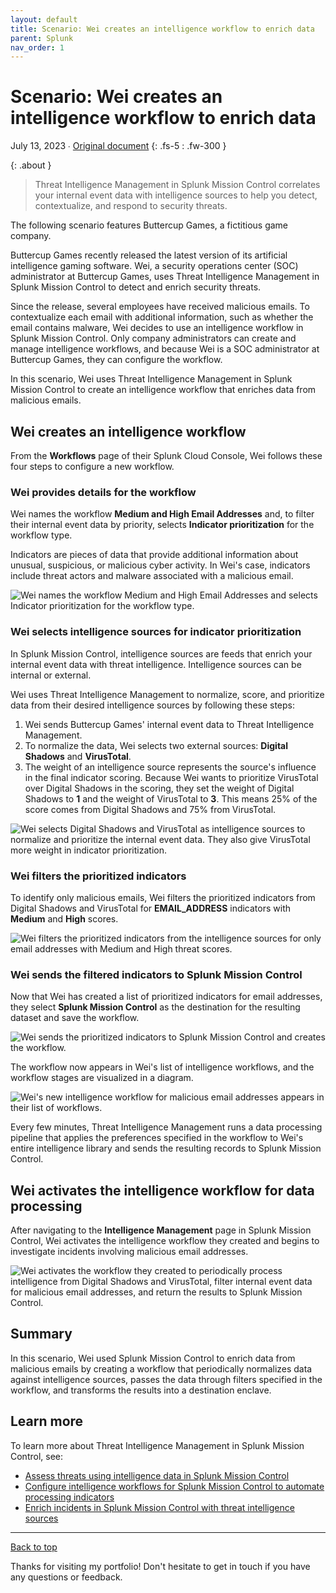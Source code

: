 ```yaml
---
layout: default
title: Scenario: Wei creates an intelligence workflow to enrich data
parent: Splunk
nav_order: 1
---
```


# Scenario: Wei creates an intelligence workflow to enrich data

July 13, 2023 ∙ [Original document](https://docs.splunk.com/Documentation/MC/Current/Detect/TIMEnrichData)
{: .fs-5 : .fw-300 }

{:  .about }
> Threat Intelligence Management in Splunk Mission Control correlates your internal event data with intelligence sources to help you detect, contextualize, and respond to security threats.

The following scenario features Buttercup Games, a fictitious game company.

Buttercup Games recently released the latest version of its artificial intelligence gaming software. Wei, a security operations center (SOC) administrator at Buttercup Games, uses Threat Intelligence Management in Splunk Mission Control to detect and enrich security threats.

Since the release, several employees have received malicious emails. To contextualize each email with additional information, such as whether the email contains malware, Wei decides to use an intelligence workflow in Splunk Mission Control. Only company administrators can create and manage intelligence workflows, and because Wei is a SOC administrator at Buttercup Games, they can configure the workflow.

In this scenario, Wei uses Threat Intelligence Management in Splunk Mission Control to create an intelligence workflow that enriches data from malicious emails.

## Wei creates an intelligence workflow

From the **Workflows** page of their Splunk Cloud Console, Wei follows these four steps to configure a new workflow.

### Wei provides details for the workflow

Wei names the workflow **Medium and High Email Addresses** and, to filter their internal event data by priority, selects **Indicator prioritization** for the workflow type.

Indicators are pieces of data that provide additional information about unusual, suspicious, or malicious cyber activity. In Wei's case, indicators include threat actors and malware associated with a malicious email.

![Wei names the workflow Medium and High Email Addresses and selects Indicator prioritization for the workflow type.](https://github.com/haileytapia/portfolio/assets/78626762/77b5cd7b-0536-4931-a06c-77a381df54b9)

### Wei selects intelligence sources for indicator prioritization

In Splunk Mission Control, intelligence sources are feeds that enrich your internal event data with threat intelligence. Intelligence sources can be internal or external.

Wei uses Threat Intelligence Management to normalize, score, and prioritize data from their desired intelligence sources by following these steps:

1. Wei sends Buttercup Games' internal event data to Threat Intelligence Management.
2. To normalize the data, Wei selects two external sources: **Digital Shadows** and **VirusTotal**.
3. The weight of an intelligence source represents the source's influence in the final indicator scoring. Because Wei wants to prioritize VirusTotal over Digital Shadows in the scoring, they set the weight of Digital Shadows to **1** and the weight of VirusTotal to **3**. This means 25% of the score comes from Digital Shadows and 75% from VirusTotal.

![Wei selects Digital Shadows and VirusTotal as intelligence sources to normalize and prioritize the internal event data. They also give VirusTotal more weight in indicator prioritization.](https://github.com/haileytapia/portfolio/assets/78626762/8abfbde2-6669-4eac-ab7f-82d504cd0859)

### Wei filters the prioritized indicators

To identify only malicious emails, Wei filters the prioritized indicators from Digital Shadows and VirusTotal for **EMAIL_ADDRESS** indicators with **Medium** and **High** scores.

![Wei filters the prioritized indicators from the intelligence sources for only email addresses with Medium and High threat scores.](https://github.com/haileytapia/portfolio/assets/78626762/31447deb-c208-4734-bcb6-dca8e406a37e)

### Wei sends the filtered indicators to Splunk Mission Control

Now that Wei has created a list of prioritized indicators for email addresses, they select **Splunk Mission Control** as the destination for the resulting dataset and save the workflow.

![Wei sends the prioritized indicators to Splunk Mission Control and creates the workflow.](https://github.com/haileytapia/portfolio/assets/78626762/078b0e1f-d021-48c4-ba6a-ee3fd5083ffe)

The workflow now appears in Wei's list of intelligence workflows, and the workflow stages are visualized in a diagram.

![Wei's new intelligence workflow for malicious email addresses appears in their list of workflows.](https://github.com/haileytapia/portfolio/assets/78626762/fa55fda1-3e9b-45c7-a407-c8aa7c8e3583)

Every few minutes, Threat Intelligence Management runs a data processing pipeline that applies the preferences specified in the workflow to Wei's entire intelligence library and sends the resulting records to Splunk Mission Control.

## Wei activates the intelligence workflow for data processing

After navigating to the **Intelligence Management** page in Splunk Mission Control, Wei activates the intelligence workflow they created and begins to investigate incidents involving malicious email addresses.

![Wei activates the workflow they created to periodically process intelligence from Digital Shadows and VirusTotal, filter internal event data for malicious email addresses, and return the results to Splunk Mission Control.](https://github.com/haileytapia/portfolio/assets/78626762/15ff25b0-4fbf-43b3-be13-e1f97c4b4f13)

## Summary

In this scenario, Wei used Splunk Mission Control to enrich data from malicious emails by creating a workflow that periodically normalizes data against intelligence sources, passes the data through filters specified in the workflow, and transforms the results into a destination enclave.

## Learn more

To learn more about Threat Intelligence Management in Splunk Mission Control, see:

* [Assess threats using intelligence data in Splunk Mission Control](http://docs.splunk.com/Documentation/MC/Current/Detect/Intelligence)
* [Configure intelligence workflows for Splunk Mission Control to automate processing indicators](http://docs.splunk.com/Documentation/MC/Current/Detect/IntelligenceWorkflows)
* [Enrich incidents in Splunk Mission Control with threat intelligence sources](http://docs.splunk.com/Documentation/MC/Current/Detect/IntelligenceSources)

---

[Back to top](#top)

Thanks for visiting my portfolio! Don't hesitate to get in touch if you have any questions or feedback.
